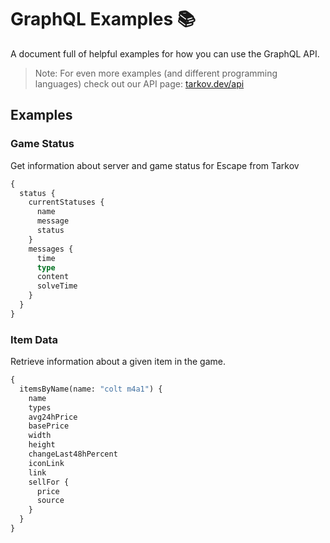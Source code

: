 # GraphQL Examples 📚

A document full of helpful examples for how you can use the GraphQL API.

> Note: For even more examples (and different programming languages) check out our API page: [tarkov.dev/api](https://tarkov.dev/api)

## Examples

### Game Status

Get information about server and game status for Escape from Tarkov

```graphql
{
  status {
    currentStatuses {
      name
      message
      status
    }
    messages {
      time
      type
      content
      solveTime
    }
  }
}
```

### Item Data

Retrieve information about a given item in the game.

```graphql
{
  itemsByName(name: "colt m4a1") {
    name
    types
    avg24hPrice
    basePrice
    width
    height
    changeLast48hPercent
    iconLink
    link
    sellFor {
      price
      source
    }
  }
}
```
